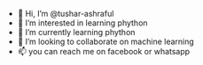 - 👋 Hi, I’m @tushar-ashraful
- 👀 I’m interested in learning phython
- 🌱 I’m currently learning phython
- 💞️ I’m looking to collaborate on machine learning
- 📫 you can reach me on facebook or whatsapp


<!---
tushar-ashraful/tushar-ashraful is a ✨ special ✨ repository because its `README.md` (this file) appears on your GitHub profile.
You can click the Preview link to take a look at your changes.
--->
